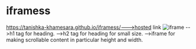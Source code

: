 # iframess
https://tanishka-khamesara.github.io/iframess/--->hosted link
![iframe](https://github.com/Tanishka-khamesara/iframess/assets/127411985/b6848592-2942-414b-be6d-f6d0e62292d8)
-->h1 tag for heading.
-->h2 tag for heading for small size.
-->iframe for making scrollable content in particular height and width.

